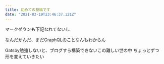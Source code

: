 ```yaml
---
title: 初めての投稿です
date: "2021-03-19T23:46:37.121Z"
---
```


マークダウンも下記なれてないし

なんだかんだ、まだGraphQLのことなんもわからん

Gatsby勉強しないと、ブログすら構築できないこの難しい世の中
ちょっとずつ形を変えていきたい